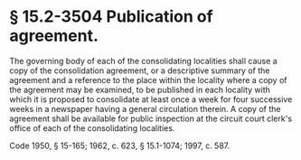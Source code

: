 # § 15.2-3504 Publication of agreement.

<p>The governing body of each of the consolidating localities shall cause a copy of the consolidation agreement, or a descriptive summary of the agreement and a reference to the place within the locality where a copy of the agreement may be examined, to be published in each locality with which it is proposed to consolidate at least once a week for four successive weeks in a newspaper having a general circulation therein. A copy of the agreement shall be available for public inspection at the circuit court clerk's office of each of the consolidating localities.</p><p>Code 1950, § 15-165; 1962, c. 623, § 15.1-1074; 1997, c. 587.</p>